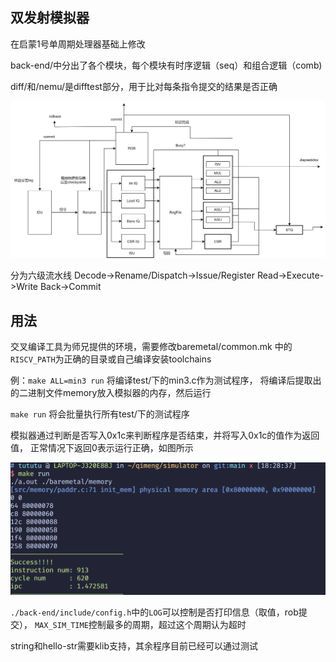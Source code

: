 ## 双发射模拟器

在启蒙1号单周期处理器基础上修改

back-end/中分出了各个模块，每个模块有时序逻辑（seq）和组合逻辑（comb)

diff/和/nemu/是difftest部分，用于比对每条指令提交的结果是否正确


![后端架构图](./arch.svg)

分为六级流水线   Decode->Rename/Dispatch->Issue/Register Read->Execute->Write Back->Commit

## 用法

交叉编译工具为师兄提供的环境，需要修改baremetal/common.mk
中的`RISCV_PATH`为正确的目录或自己编译安装toolchains

例：`make ALL=min3 run` 将编译test/下的min3.c作为测试程序，
将编译后提取出的二进制文件memory放入模拟器的内存，然后运行

`make run` 将会批量执行所有test/下的测试程序

模拟器通过判断是否写入0x1c来判断程序是否结束，并将写入0x1c的值作为返回值，
正常情况下返回0表示运行正确，如图所示

![success](./success.png)

`./back-end/include/config.h`中的`LOG`可以控制是否打印信息（取值，rob提交），
`MAX_SIM_TIME`控制最多的周期，超过这个周期认为超时

string和hello-str需要klib支持，其余程序目前已经可以通过测试

